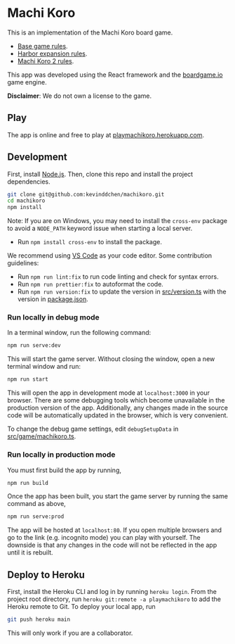 # Machi Koro

This is an implementation of the Machi Koro board game.

- [Base game rules](https://www.fgbradleys.com/rules/rules2/MachiKoro-rules.pdf).
- [Harbor expansion rules](https://www.gokids.com.tw/tsaiss/gokids/rules/MK%20HABOR%20RULE%20EN.pdf).
- [Machi Koro 2 rules](https://tesera.ru/images/items/1959687/machi-koro-2_Rulebook-FINAL.pdf).

This app was developed using the React framework and the <a href="https://boardgame.io/">boardgame.io</a> game engine.

**Disclaimer**: We do not own a license to the game.

## Play

The app is online and free to play at <a href="https://playmachikoro.herokuapp.com/">playmachikoro.herokuapp.com</a>.

## Development

First, install [Node.js](https://nodejs.org/en/).
Then, clone this repo and install the project dependencies.

```bash
git clone git@github.com:kevinddchen/machikoro.git
cd machikoro
npm install
```

Note: If you are on Windows, you may need to install the `cross-env` package to avoid a `NODE_PATH` keyword issue when starting a local server.

- Run `npm install cross-env` to install the package.

We recommend using [VS Code](https://code.visualstudio.com/) as your code editor.
Some contribution guidelines:

- Run `npm run lint:fix` to run code linting and check for syntax errors.
- Run `npm run prettier:fix` to autoformat the code.
- Run `npm run version:fix` to update the version in [src/version.ts](src/version.ts) with the version in [package.json](package.json).

### Run locally in debug mode

In a terminal window, run the following command:

```bash
npm run serve:dev
```

This will start the game server.
Without closing the window, open a new terminal window and run:

```bash
npm run start
```

This will open the app in development mode at `localhost:3000` in your browser.
There are some debugging tools which become unavailable in the production version of the app.
Additionally, any changes made in the source code will be automatically updated in the browser, which is very convenient.

To change the debug game settings, edit `debugSetupData` in [src/game/machikoro.ts](src/game/machikoro.ts).

### Run locally in production mode

You must first build the app by running,

```bash
npm run build
```

Once the app has been built, you start the game server by running the same command as above,

```bash
npm run serve:prod
```

The app will be hosted at `localhost:80`.
If you open multiple browsers and go to the link (e.g. incognito mode) you can play with yourself.
The downside is that any changes in the code will not be reflected in the app until it is rebuilt.

## Deploy to Heroku

First, install the Heroku CLI and log in by running `heroku login`.
From the project root directory, run `heroku git:remote -a playmachikoro` to add the Heroku remote to Git.
To deploy your local app, run

```bash
git push heroku main
```

This will only work if you are a collaborator.
